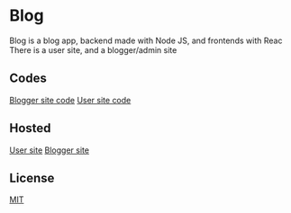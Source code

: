 # Blog

Blog is a blog app, backend made with Node JS, and frontends with Reac
There is a user site, and a blogger/admin site

## Codes

[Blogger site code](https://github.com/nima-m-git/blog-blogger-frontend)
[User site code](https://github.com/nima-m-git/blog-user-frontend)

## Hosted

[User site](https://thawing-sierra-41526.herokuapp.com/)
[Blogger site](https://desolate-headland-75993.herokuapp.com/)

## License

[MIT](https://choosealicense.com/licenses/mit/)
